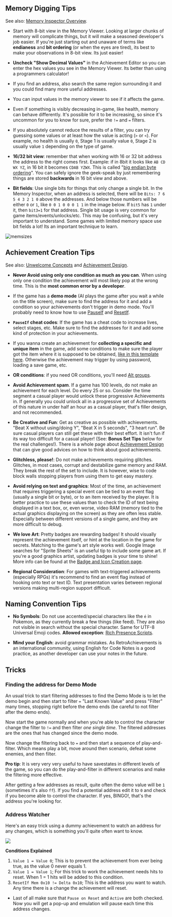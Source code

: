 ## Memory Digging Tips

See also: [Memory Inspector Overview](Memory-Inspector-Overview).

- Start with 8-bit view in the Memory Viewer. Looking at larger chunks of memory will complicate things, but it will make a seasoned developer's job easier. If you're just starting out and unaware of terms like **endianess** and **bit ordering** (or when the eyes are tired), its best to make your observations in 8-bit view. Its just easier!

- **Uncheck "Show Decimal Values"** in the Achievement Editor so you can enter the hex values you see in the Memory Viewer. Its better than using a programmers calculator!

- If you find an address, also search the same region surrounding it and you could find many more useful addresses.

- You can input values in the memory viewer to see if it affects the game.

- Even if something is visibly decreasing in-game, like health, memory can behave differently. It's possible for it to be increasing, so since it's uncommon for you to know for sure, prefer the `!=` and `=` filters.

- If you absolutely cannot reduce the results of a filter, you can try guessing some values or at least how the value is acting (`>` or `<`). For example, no health is usually `0`, Stage 1 is usually value `0`, Stage 2 is usually value `1` depending on the type of game.

- **16/32 bit view**: remember that when working with 16 or 32 bit address the address to the right comes first. Example: if in 8bit it looks like `AB CD WX YZ`, in 16 bit it becomes `CDAB YZWX`. This is called "[big endian byte ordering](https://en.wikipedia.org/wiki/Endianness#Big-endian)". You can safely ignore the geek-speak by just remembering things are stored **backwards** in 16 bit view and above.

- **Bit fields**: Use single bits for things that only change a single bit. In the Memory Inspector, when an address is selected, there will be `Bits: 7 6 5 4 3 2 1 0` above the addresses. And below those numbers will be either `0` or `1`, like `0 0 1 0 0 0 1 1` in the image below. If `bit5` has `1` under it, then `bit3=1` for that address. Single bit usage is very common for game items/events/unlocks/etc. This may be confusing, but it's very important to understand. Some games with limited memory space use bit fields a lot! Its an important technique to learn.

![memsizes](https://user-images.githubusercontent.com/32680403/45276439-8cbf6580-b47f-11e8-803c-7e7e391a9e55.png)


## Achievement Creation Tips

See also: [Unwelcome Concepts](Developers-Code-of-Conduct#unwelcome-concepts) and [Achievement Design](Achievement-Design).

- **~~Never~~ Avoid using only one condition as much as you can**. When using only one condition the achievement will most likely pop at the wrong time.  This is the **most common error by a developer**.

- If the game has a **demo mode** (AI plays the game after you wait a while on the title screen), make sure to find the address for it and add a condition so your achievements don't trigger in demo mode. You'll probably need to know how to use [PauseIf](Achievement-Logic-Features#pauseif) and [ResetIf](Achievement-Logic-Features#resetif).

- **`PauseIf` cheat codes**: If the game has a cheat code to increase lives, select stages, etc. Make sure to find the addresses for it and add some kind of protection in your achievements.

- If you wanna create an achievement for **collecting a specific and unique item** in the game, add some conditions to make sure the player got the item where it is supposed to be obtained, [like in this template here](Achievement-Templates#collect-an-item-in-a-specific-level). Otherwise the achievement may trigger by using password, loading a save game, etc.

- **OR conditions**: if you need OR conditions, you'll need [Alt groups](Achievement-Logic-Features#alt-groups).

- **Avoid Achievement spam**. If a game has 100 levels, do not make an achievement for each level. Do every 25 or so. Consider the time segment a casual player would unlock these progressive Achievements in. If generally you could unlock all in a progressive set of Achievements of this nature in under half an hour as a casual player, that's filler design, and not recommended.

- **Be Creative and Fun**: Get as creative as possible with achievements. "Beat X without using/doing Y", "Beat X in 5 seconds", "3 heart run". Be sure casual players can still get these with their best effort. It isn't fun if its way too difficult for a casual player!  (See:  **Bonus Set Tips** below for the real challenges!). There is a whole page about [Achievement Design](Achievement-Design) that can give good advices on how to think about good achievements.

- **Glitchless, please!**: Do not make achievements requiring glitches. Glitches, in most cases, corrupt and destabilize game memory and RAM. They break the rest of the set to include. It is however, wise to code block walls stopping players from using them to get easy mastery.

- **Avoid relying on text and graphics**: Most of the time, an achievement that requires triggering a special event can be tied to an event flag (usually a single bit or byte), or to an item received by the player. It is better practice to use these values than to check the ID of text being displayed in a text box, or, even worse, video RAM (memory tied to the actual graphics displaying on the screen) as they are often less stable. Especially between different versions of a single game, and they are more difficult to debug.

- **We love Art**:  Pretty badges are rewarding badges! It should visually represent the achievement itself, or hint at the location in the game for secrets.  Matching to the game's art style works well.  Google Image searches for "Sprite Sheets" is an useful tip to include some game art. If you're a good graphics artist, updating badges is your time to shine! More info can be found at the [Badge and Icon Creation page](Badge-and-Icon-Creation).

- **Regional Consideration**: For games with text-triggered achievements (especially RPGs) it's recommend to find an event flag instead of hooking onto text or text ID. Text presentation varies between regional versions making multi-region support difficult.


## Naming Convention Tips

- **No Symbols**: Do not use accented/special characters like the `é` in Pokemon, as they currently break a few things (like feed). They are also not visible in search without the special character. Same for UTF-8 Universal Emoji codes. **Allowed exception**: [Rich Presence Scripts](Rich-Presence).

- **Mind your English**: avoid grammar mistakes. As RetroAchievements is an international community, using English for Code Notes is a good practice, as another developer can use your notes in the future.


## Tricks

### Finding the address for Demo Mode

An usual trick to start filtering addresses to find the Demo Mode is to let the demo begin and then start to filter `=` "Last Known Value" and press "Filter" many times, stopping right before the demo ends (be careful to not filter after the demo ends).

Now start the game normally and when you're able to control the character change the filter to `!=` and then filter *one single time*. The filtered addresses are the ones that has changed since the demo mode.

Now change the filtering back to `=` and then start a sequence of play-and-filter. Which means play a bit, move around then scenario, defeat some enemies, and then filter.

**Pro tip**: It is very very very useful to have savestates in different levels of the game, so you can do the play-and-filter in different scenarios and make the filtering more effective.

After getting a few addresses as result, quite often the demo value will be `1` (sometimes it's also `ff`). If you find a potential address edit it to `0` and check if you become able to control the character. If yes, BINGO!, that's the address you're looking for.


### Address Watcher

Here's an easy trick using a dummy achievement to watch an address for any changes, which is something you'll quite often want to know.

![](https://user-images.githubusercontent.com/32706333/51081767-dbdb0880-16b4-11e9-9672-4b39721accd3.png)

**Conditions Explained**  

1. ``Value 1 = Value 0``; This is to prevent the achievement from ever being true, as the value 0 never equals 1.
2. ``Value 1 = Value 1``; For this trick to work the achievement needs hits to reset. When 1 = 1 hits will be added to this condition.
3. ``ResetIf Mem 0x10 != Delta 0x10``; This is the address you want to watch. Any time there is a change the achievement will reset.

- Last of all make sure that ``Pause on Reset`` and ``Active`` are both checked. Now you will get a pop-up and emulation will pause each time this address changes.
